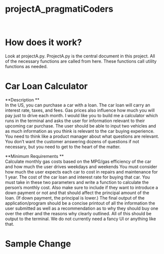 # projectA_pragmatiCoders
<br>

# How does it work?
Look at projectA.py. ProjectA.py is the central document in this project. All of the necessary functions are called from here. These functions call utility functions as needed. 
<br>

# Car Loan Calculator

**Description
**<br>In the US, you can purchase a car with a loan. The car loan will carry an interest rate, taxes, and fees.
Gas prices also influence how much you will pay just to drive each month.
I would like you to build me a calculator which runs in the terminal and asks the user for information relevant to their
upcoming car purchase.
The user should be able to input two vehicles and as much information as you think is relevant to the car buying experience.
You need to think like a product manager about what questions are relevant.
You don’t want the customer answering dozens of questions if not necessary, but you need to get to the heart of the matter.

**Minimum Requirements
**<br>Calculate monthly gas costs based on the MPG/gas efficiency of the car and how much the user drives weekdays and weekends
You must consider how much the user expects each car to cost in repairs and maintenance for 1 year.
The cost of the car loan and interest rate for buying that car. You must take in these two parameters and write a function
to calculate the person’s monthly cost.
Also make sure to include if they want to introduce a down payment or not and that should affect the principal amount of the loan.
(If down payment, the principal is lower.)
The final output of the application/program should be a concise printout of all the information the user submitted as well as a
recommendation as to why they
should buy one over the other and the reasons why clearly outlined.
All of this should be output to the terminal. We do not currently need a fancy UI or anything like that.

# Sample Change

